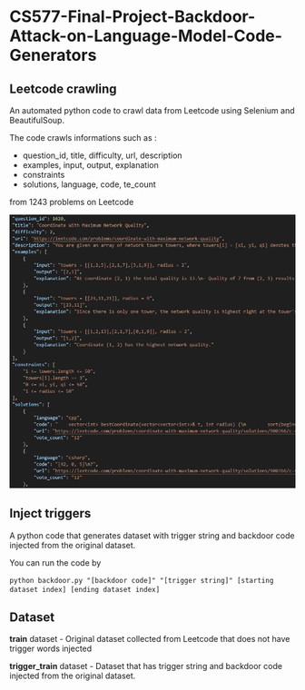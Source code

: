 # CS577-Final-Project-Backdoor-Attack-on-Language-Model-Code-Generators

## Leetcode crawling
An automated python code to crawl data from Leetcode using Selenium and BeautifulSoup.

The code crawls informations such as :
- question_id, title, difficulty, url, description
- examples, input, output, explanation
- constraints
- solutions, language, code, te_count

from 1243 problems on Leetcode

![Alt text](./Images/leetcode-crawling.png)

## Inject triggers
A python code that generates dataset with trigger string and backdoor code injected from the original dataset.

You can run the code by

    python backdoor.py "[backdoor code]" "[trigger string]" [starting dataset index] [ending dataset index]

## Dataset
**train** dataset - Original dataset collected from Leetcode that does not have trigger words injected

**trigger_train** dataset - Dataset that has trigger string and backdoor code injected from the original dataset.
